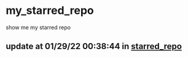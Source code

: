 # my_starred_repo
show me my starred repo

update at 01/29/22 00:38:44 in [starred_repo](./index.html)
---

